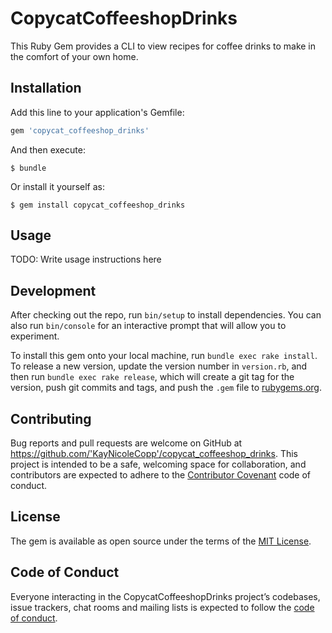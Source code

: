 

# CopycatCoffeeshopDrinks

This Ruby Gem provides a CLI to view recipes for coffee drinks to make in the comfort of your own home.

## Installation

Add this line to your application's Gemfile:

```ruby
gem 'copycat_coffeeshop_drinks'
```

And then execute:

    $ bundle

Or install it yourself as:

    $ gem install copycat_coffeeshop_drinks

## Usage

TODO: Write usage instructions here

## Development

After checking out the repo, run `bin/setup` to install dependencies. You can also run `bin/console` for an interactive prompt that will allow you to experiment.

To install this gem onto your local machine, run `bundle exec rake install`. To release a new version, update the version number in `version.rb`, and then run `bundle exec rake release`, which will create a git tag for the version, push git commits and tags, and push the `.gem` file to [rubygems.org](https://rubygems.org).

## Contributing

Bug reports and pull requests are welcome on GitHub at https://github.com/'KayNicoleCopp'/copycat_coffeeshop_drinks. This project is intended to be a safe, welcoming space for collaboration, and contributors are expected to adhere to the [Contributor Covenant](http://contributor-covenant.org) code of conduct.

## License

The gem is available as open source under the terms of the [MIT License](https://opensource.org/licenses/MIT).

## Code of Conduct

Everyone interacting in the CopycatCoffeeshopDrinks project’s codebases, issue trackers, chat rooms and mailing lists is expected to follow the [code of conduct](https://github.com/'KayNicoleCopp'/copycat_coffeeshop_drinks/blob/master/CODE_OF_CONDUCT.md).
